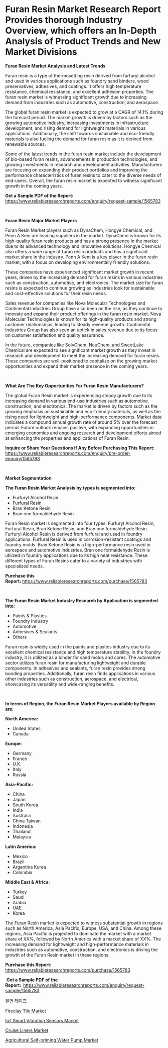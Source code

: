 <p><h1>Furan Resin Market Research Report Provides thorough Industry Overview, which offers an In-Depth Analysis of Product Trends and New Market Divisions</h1></p><p><strong>Furan Resin Market Analysis and Latest Trends</strong></p>
<p><p>Furan resin is a type of thermosetting resin derived from furfuryl alcohol and used in various applications such as foundry sand binders, wood preservatives, adhesives, and coatings. It offers high temperature resistance, chemical resistance, and excellent adhesion properties. The furan resin market is witnessing significant growth due to increasing demand from industries such as automotive, construction, and aerospace.</p><p>The global furan resin market is expected to grow at a CAGR of 14.1% during the forecast period. The market growth is driven by factors such as the growing automotive industry, increasing investments in infrastructure development, and rising demand for lightweight materials in various applications. Additionally, the shift towards sustainable and eco-friendly materials is also fueling the demand for furan resin as it is derived from renewable sources.</p><p>Some of the latest trends in the furan resin market include the development of bio-based furan resins, advancements in production technologies, and growing investments in research and development activities. Manufacturers are focusing on expanding their product portfolios and improving the performance characteristics of furan resins to cater to the diverse needs of end-users. Overall, the furan resin market is expected to witness significant growth in the coming years.</p></p>
<p><strong>Get a Sample PDF of the Report:&nbsp;</strong> <a href="https://www.reliableresearchreports.com/enquiry/request-sample/1565783">https://www.reliableresearchreports.com/enquiry/request-sample/1565783</a></p>
<p>&nbsp;</p>
<p><strong>Furan Resin Major Market Players</strong></p>
<p><p>Furan Resin Market players such as DynaChem, Hongye Chemical, and Penn A Kem are leading suppliers in the market. DynaChem is known for its high-quality furan resin products and has a strong presence in the market due to its advanced technology and innovative solutions. Hongye Chemical also offers a wide range of furan resin products and has a significant market share in the industry. Penn A Kem is a key player in the furan resin market, with a focus on developing environmentally friendly solutions.</p><p>These companies have experienced significant market growth in recent years, driven by the increasing demand for furan resins in various industries such as construction, automotive, and electronics. The market size for furan resins is expected to continue growing as industries look for sustainable and cost-effective solutions for their resin needs.</p><p>Sales revenue for companies like Nova Molecular Technologies and Continental Industries Group have also been on the rise, as they continue to innovate and expand their product offerings in the furan resin market. Nova Molecular Technologies is known for its high-quality products and strong customer relationships, leading to steady revenue growth. Continental Industries Group has also seen an uptick in sales revenue due to its focus on customer satisfaction and quality assurance.</p><p>In the future, companies like SolvChem, NeuChem, and SweetLake Chemical are expected to see significant market growth as they invest in research and development to meet the increasing demand for furan resins. These companies are well-positioned to capitalize on the growing market opportunities and expand their market presence in the coming years.</p></p>
<p>&nbsp;</p>
<p><strong>What Are The Key Opportunities For Furan Resin Manufacturers?</strong></p>
<p><p>The global Furan Resin market is experiencing steady growth due to its increasing demand in various end-use industries such as automotive, construction, and electronics. The market is driven by factors such as the growing emphasis on sustainable and eco-friendly materials, as well as the rising need for lightweight and high-performance components. Market data indicates a compound annual growth rate of around 5% over the forecast period. Future outlook remains positive, with expanding opportunities in emerging economies and ongoing research and development efforts aimed at enhancing the properties and applications of Furan Resin.</p></p>
<p><strong>Inquire or Share Your Questions If Any Before Purchasing This Report:</strong> <a href="https://www.reliableresearchreports.com/enquiry/pre-order-enquiry/1565783">https://www.reliableresearchreports.com/enquiry/pre-order-enquiry/1565783</a></p>
<p>&nbsp;</p>
<p><strong>Market Segmentation</strong></p>
<p><strong>The Furan Resin Market Analysis by types is segmented into:</strong></p>
<p><ul><li>Furfuryl Alcohol Resin</li><li>Furfural Resin</li><li>Bran Ketone Resin</li><li>Bran one formaldehyde Resin</li></ul></p>
<p><p>Furan Resin market is segmented into four types: Furfuryl Alcohol Resin, Furfural Resin, Bran Ketone Resin, and Bran one formaldehyde Resin. Furfuryl Alcohol Resin is derived from furfural and used in foundry applications. Furfural Resin is used in corrosion-resistant coatings and foundry molds. Bran Ketone Resin is a high-performance resin used in aerospace and automotive industries. Bran one formaldehyde Resin is utilized in foundry applications due to its high heat resistance. These different types of Furan Resins cater to a variety of industries with specialized needs.</p></p>
<p><strong>Purchase this Report:&nbsp;</strong><a href="https://www.reliableresearchreports.com/purchase/1565783">https://www.reliableresearchreports.com/purchase/1565783</a></p>
<p>&nbsp;</p>
<p><strong>The Furan Resin Market Industry Research by Application is segmented into:</strong></p>
<p><ul><li>Paints & Plastics</li><li>Foundry Industry</li><li>Automotive</li><li>Adhesives & Sealants</li><li>Others</li></ul></p>
<p><p>Furan resin is widely used in the paints and plastics industry due to its excellent chemical resistance and high temperature stability. In the foundry industry, it is utilized as a binder for sand molds and cores. The automotive sector utilizes furan resin for manufacturing lightweight and durable components. In adhesives and sealants, furan resin provides strong bonding properties. Additionally, furan resin finds applications in various other industries such as construction, aerospace, and electrical, showcasing its versatility and wide-ranging benefits.</p></p>
<p>&nbsp;</p>
<p><strong>In terms of Region, the Furan Resin Market Players available by Region are:</strong></p>
<p>
    <p> <strong> North America: </strong>
        <ul>
            <li>United States</li>
            <li>Canada</li>
        </ul>
        </p> 
    <p> <strong> Europe: </strong>
        <ul>
            <li>Germany</li>
            <li>France</li>
            <li>U.K.</li>
            <li>Italy</li>
            <li>Russia</li>
        </ul>
        </p> 
    <p> <strong> Asia-Pacific: </strong>
        <ul>
            <li>China</li>
            <li>Japan</li>
            <li>South Korea</li>
            <li>India</li>
            <li>Australia</li>
            <li>China Taiwan</li>
            <li>Indonesia</li>
            <li>Thailand</li>
            <li>Malaysia</li>
        </ul>
        </p> 
    <p> <strong> Latin America: </strong>
        <ul>
            <li>Mexico</li>
            <li>Brazil</li>
            <li>Argentina Korea</li>
            <li>Colombia</li>
        </ul>
        </p> 
    <p> <strong> Middle East & Africa: </strong>
        <ul>
            <li>Turkey</li>
            <li>Saudi</li>
            <li>Arabia</li>
            <li>UAE</li>
            <li>Korea</li>
        </ul>
    </p>
    </p>
<p><p>The Furan Resin market is expected to witness substantial growth in regions such as North America, Asia Pacific, Europe, USA, and China. Among these regions, Asia Pacific is projected to dominate the market with a market share of XX%, followed by North America with a market share of XX%. The increasing demand for lightweight and high-performance materials in industries such as automotive, construction, and electronics is driving the growth of the Furan Resin market in these regions.</p></p>
<p><strong>Purchase this Report: </strong><a href="https://www.reliableresearchreports.com/purchase/1565783">https://www.reliableresearchreports.com/purchase/1565783</a></p>
<p>&nbsp;<strong>Get a Sample PDF of the Report:&nbsp;&nbsp;</strong><a href="https://www.reliableresearchreports.com/enquiry/request-sample/1565783">https://www.reliableresearchreports.com/enquiry/request-sample/1565783</a></p>
<p><strong></strong></p>
<p><p><a href="https://github.com/bunxhcci35271755/Market-Research-Report-List-1/blob/main/4210328190198.md">절연 테이프</a></p><p><a href="https://github.com/Chiragrp22/Market-Research-Report-List-3/blob/main/fireclay-tile-market.md">Fireclay Tile Market</a></p><p><a href="https://view.publitas.com/reportprime-1/iot-smart-vibration-sensors-market-a-comprehensive-report-of-its-market-share-growth-trends-2023-2030/">IoT Smart Vibration Sensors Market</a></p><p><a href="https://issuu.com/reportprime-2/docs/cruise-liners-market-size-2030.pptx">Cruise Liners Market</a></p><p><a href="https://summer-dogwood-3e9.notion.site/Agricultural-Self-priming-Water-Pump-Market-Centers-on-Aspects-such-as-Market-Growth-Market-Share--56df8d1b609d4a74be3c0f42b6f88d5d">Agricultural Self-priming Water Pump Market</a></p></p>